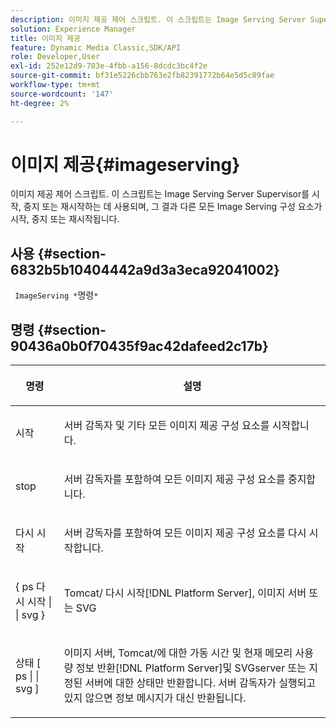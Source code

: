 ```yaml
---
description: 이미지 제공 제어 스크립트. 이 스크립트는 Image Serving Server Supervisor를 시작, 중지 또는 재시작하는 데 사용되며, 그 결과 다른 모든 Image Serving 구성 요소가 시작, 중지 또는 재시작됩니다.
solution: Experience Manager
title: 이미지 제공
feature: Dynamic Media Classic,SDK/API
role: Developer,User
exl-id: 252e12d9-703e-4fbb-a156-8dcdc3bc4f2e
source-git-commit: bf31e5226cbb763e2fb82391772b64e5d5c89fae
workflow-type: tm+mt
source-wordcount: '147'
ht-degree: 2%

---
```


# 이미지 제공{#imageserving}

이미지 제공 제어 스크립트. 이 스크립트는 Image Serving Server Supervisor를 시작, 중지 또는 재시작하는 데 사용되며, 그 결과 다른 모든 Image Serving 구성 요소가 시작, 중지 또는 재시작됩니다.

## 사용 {#section-6832b5b10404442a9d3a3eca92041002}

` ImageServing *`명령`*`

## 명령 {#section-90436a0b0f70435f9ac42dafeed2c17b}

<table id="table_692C6A043F9747C88929FF20373EC88C"> 
 <thead> 
  <tr> 
   <th colname="col1" class="entry"> <p>명령 </p> </th> 
   <th colname="col2" class="entry"> <p>설명 </p> </th> 
  </tr> 
 </thead>
 <tbody> 
  <tr> 
   <td colname="col1"> <p> <span class="codeph"> 시작 </span> </p> </td> 
   <td colname="col2"> <p> 서버 감독자 및 기타 모든 이미지 제공 구성 요소를 시작합니다. </p> </td> 
  </tr> 
  <tr> 
   <td colname="col1"> <p> <span class="codeph"> stop </span> </p> </td> 
   <td colname="col2"> <p> 서버 감독자를 포함하여 모든 이미지 제공 구성 요소를 중지합니다. </p> </td> 
  </tr> 
  <tr> 
   <td colname="col1"> <p> <span class="codeph"> 다시 시작 </span> </p> </td> 
   <td colname="col2"> <p>서버 감독자를 포함하여 모든 이미지 제공 구성 요소를 다시 시작합니다. </p> </td> 
  </tr> 
  <tr> 
   <td colname="col1"> <p> <span class="codeph"> { ps 다시 시작 | | svg } </span> </p> </td> 
   <td colname="col2"> <p> Tomcat/ 다시 시작[!DNL Platform Server], 이미지 서버 또는 SVG </p> </td> 
  </tr> 
  <tr> 
   <td colname="col1"> <p> <span class="codeph"> 상태 [ ps | | svg ] </span> </p> </td> 
   <td colname="col2"> <p>이미지 서버, Tomcat/에 대한 가동 시간 및 현재 메모리 사용량 정보 반환[!DNL Platform Server]및 SVGserver 또는 지정된 서버에 대한 상태만 반환합니다. 서버 감독자가 실행되고 있지 않으면 정보 메시지가 대신 반환됩니다. </p> </td> 
  </tr> 
 </tbody> 
</table>
